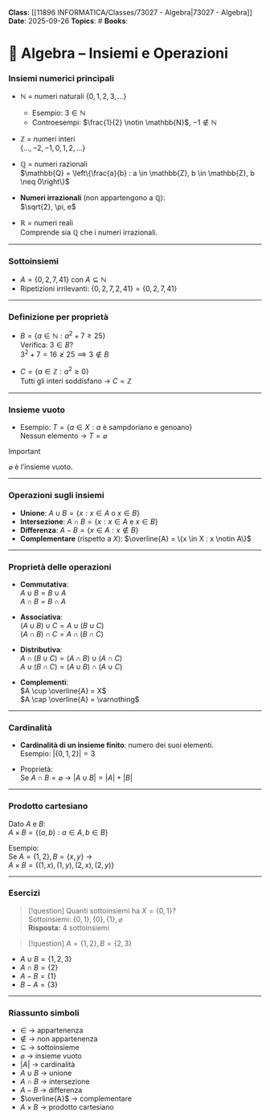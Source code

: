 **Class**: [[11896 INFORMATICA/Classes/73027 - Algebra|73027 - Algebra]]
**Date**: 2025-09-26
**Topics**: #
**Books**:

# 📘 Algebra – Insiemi e Operazioni

### Insiemi numerici principali
- **$\mathbb{N}$** = numeri naturali $\{0,1,2,3,\dots\}$
  - Esempio: $3 \in \mathbb{N}$
  - Controesempi: $\frac{1}{2} \notin \mathbb{N}$, $-1 \notin \mathbb{N}$

- **$\mathbb{Z}$** = numeri interi  
  $\{\dots,-2,-1,0,1,2,\dots\}$

- **$\mathbb{Q}$** = numeri razionali  
  $\mathbb{Q} = \left\{\frac{a}{b} : a \in \mathbb{Z}, b \in \mathbb{Z}, b \neq 0\right\}$

- **Numeri irrazionali** (non appartengono a $\mathbb{Q}$):  
  $\sqrt{2}, \pi, e$

- **$\mathbb{R}$** = numeri reali  
  Comprende sia $\mathbb{Q}$ che i numeri irrazionali.

---

### Sottoinsiemi
- $A = \{0,2,7,41\}$ con $A \subseteq \mathbb{N}$
- Ripetizioni irrilevanti: $\{0,2,7,2,41\} = \{0,2,7,41\}$

---

### Definizione per proprietà
- $B = \{a \in \mathbb{N} : a^2+7 \geq 25\}$  
  Verifica: $3 \in B$?  
  $3^2+7=16 \not\geq 25 \implies 3 \notin B$

- $C = \{a \in \mathbb{Z} : a^2 \geq 0\}$  
  Tutti gli interi soddisfano → $C = \mathbb{Z}$

---

### Insieme vuoto
- Esempio: $T = \{a \in X : a \text{ è sampdoriano e genoano}\}$  
  Nessun elemento → $T = \varnothing$

> [!important]
> $\varnothing$ è l’insieme vuoto.

---

### Operazioni sugli insiemi
- **Unione**: $A \cup B = \{x : x \in A \ \text{o}\ x \in B\}$
- **Intersezione**: $A \cap B = \{x : x \in A \ \text{e}\ x \in B\}$
- **Differenza**: $A - B = \{x \in A : x \notin B\}$
- **Complementare** (rispetto a $X$): $\overline{A} = \{x \in X : x \notin A\}$

---

### Proprietà delle operazioni
- **Commutativa**:  
  $A \cup B = B \cup A$  
  $A \cap B = B \cap A$

- **Associativa**:  
  $(A \cup B) \cup C = A \cup (B \cup C)$  
  $(A \cap B) \cap C = A \cap (B \cap C)$

- **Distributiva**:  
  $A \cap (B \cup C) = (A \cap B) \cup (A \cap C)$  
  $A \cup (B \cap C) = (A \cup B) \cap (A \cup C)$

- **Complementi**:  
  $A \cup \overline{A} = X$  
  $A \cap \overline{A} = \varnothing$

---

### Cardinalità
- **Cardinalità di un insieme finito**: numero dei suoi elementi.  
  Esempio: $| \{0,1,2\} | = 3$

- Proprietà:  
  Se $A \cap B = \varnothing$ → $|A \cup B| = |A| + |B|$

---

### Prodotto cartesiano
Dato $A$ e $B$:  
$A \times B = \{(a,b) : a \in A, b \in B\}$  

Esempio:  
Se $A=\{1,2\}, B=\{x,y\}$ →  
$A \times B = \{(1,x),(1,y),(2,x),(2,y)\}$

---

### Esercizi
> [!question] Quanti sottoinsiemi ha $X = \{0,1\}$?  
Sottoinsiemi: $\{0,1\}, \{0\}, \{1\}, \varnothing$  
**Risposta:** 4 sottoinsiemi  

> [!question] $A = \{1,2\}, B=\{2,3\}$  
- $A \cup B = \{1,2,3\}$  
- $A \cap B = \{2\}$  
- $A - B = \{1\}$  
- $B - A = \{3\}$  

---

### Riassunto simboli
- $\in$ → appartenenza  
- $\notin$ → non appartenenza  
- $\subseteq$ → sottoinsieme  
- $\varnothing$ → insieme vuoto  
- $|A|$ → cardinalità  
- $A \cup B$ → unione  
- $A \cap B$ → intersezione  
- $A - B$ → differenza  
- $\overline{A}$ → complementare  
- $A \times B$ → prodotto cartesiano
